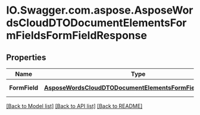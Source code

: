 # IO.Swagger.com.aspose.AsposeWordsCloudDTODocumentElementsFormFieldsFormFieldResponse
## Properties

Name | Type | Description | Notes
------------ | ------------- | ------------- | -------------
**FormField** | [**AsposeWordsCloudDTODocumentElementsFormFieldsFormField**](AsposeWordsCloudDTODocumentElementsFormFieldsFormField.md) | Field information | [optional] 

[[Back to Model list]](../README.md#documentation-for-models) [[Back to API list]](../README.md#documentation-for-api-endpoints) [[Back to README]](../README.md)

